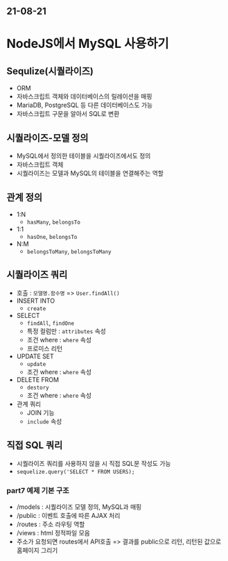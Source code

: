 
## 21-08-21

# NodeJS에서 MySQL 사용하기

## Sequlize(시퀄라이즈)
- ORM
- 자바스크립트 객체와 데이터베이스의 릴레이션을 매핑
- MariaDB, PostgreSQL 등 다른 데이터베이스도 가능
- 자바스크립트 구문을 알아서 SQL로 변환

## 시퀄라이즈-모델 정의
- MySQL에서 정의한 테이블을 시퀄라이즈에서도 정의
- 자바스크립트 객체
- 시퀄라이즈는 모델과 MySQL의 테이블을 연결해주는 역할

## 관계 정의
- 1:N
  - `hasMany`, `belongsTo`
- 1:1
  - `hasOne`, `belongsTo`
- N:M
  - `belongsToMany`, `belongsToMany`

## 시퀄라이즈 쿼리
- 호출 : `모델명.함수명` => `User.findAll()`
- INSERT INTO
  - `create`
- SELECT
  - `findAll`, `findOne`
  - 특정 컬럼만 : `attributes` 속성
  - 조건 where : `where` 속성
  - 프로미스 리턴
- UPDATE SET
  - `update`
  - 조건 where : `where` 속성
- DELETE FROM
  - `destory`
  - 조건 where : `where` 속성
- 관계 쿼리
  - JOIN 기능
  - `include` 속성

## 직접 SQL 쿼리
  - 시퀄라이즈 쿼리를 사용하지 않을 시 직접 SQL문 작성도 가능
  - `sequelize.query('SELECT * FROM USERS);`


### part7 예제 기본 구조
- /models : 시퀄라이즈 모델 정의, MySQL과 매핑
- /public : 이벤트 호출에 따른 AJAX 처리
- /routes : 주소 라우팅 역할
- /views : html 정적파일 모음
- 주소가 요청되면 routes에서 API호출 => 결과를 public으로 리턴, 리턴된 값으로 홈페이지 그리기

